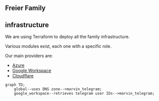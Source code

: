 ## Freier Family

## infrastructure

We are using Terraform to deploy all the family infrastructure.

Various modules exist, each one with a specific role.

Our main providers are:

 - [Azure](https://azure.microsoft.com)
 - [Google Workspace](https://workspace.google.com)
 - [Cloudflare](https://www.cloudflare.com)

```mermaid
graph TD;
    global--uses DNS zone-->marvin_telegram;
    google_workspace--retrieves telegram user IDs-->marvin_telegram;
```
